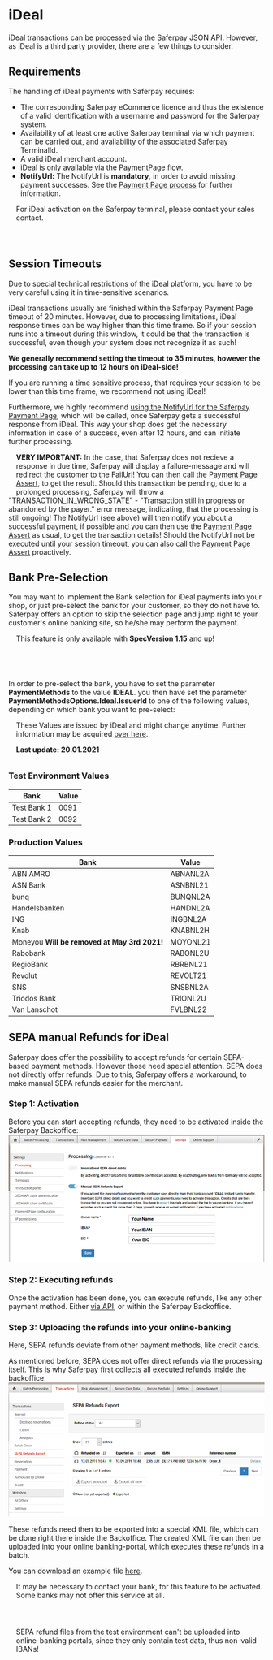 # iDeal
iDeal transactions can be processed via the Saferpay JSON API. However, as iDeal is a third party provider, there are a few things to consider.

## <a name="ideal-requirement"></a> Requirements

The handling of iDeal payments with Saferpay requires:

* The corresponding Saferpay eCommerce licence and thus the existence of a valid identification with a username and password for the Saferpay system.
* Availability of at least one active Saferpay terminal via which payment can be carried out, and availability of the associated Saferpay TerminalId.
* A valid iDeal merchant account.
* iDeal is only available via the [PaymentPage flow](Integration_PP.html).
* **NotifyUrl:** The NotifyUrl is **mandatory**, in order to avoid missing payment successes. See the <a href="Integration_PP.html">Payment Page process</a> for further information.

<div class="warning" style="min-height: 75px;">
  <span class="glyphicon glyphicon-exclamation-sign" style="color: rgb(240, 169, 43);font-size: 55px;float: left;height: 75px;margin-right: 15px;margin-top: 0px;"></span>
  <p>For iDeal activation on the Saferpay terminal, please contact your sales contact.</p>
</div>

## <a name="ideal-timeout"></a> Session Timeouts

Due to special technical restrictions of the iDeal platform, you have to be very careful using it in time-sensitive scenarios.

iDeal transactions usually are finished within the Saferpay Payment Page timeout of 20 minutes.
However, due to processing limitations, iDeal response times can be way higher than this time frame.
So if your session runs into a timeout during this window, it could be that the transaction is successful, even though your system does not recognize it as such!

**We generally recommend setting the timeout to 35 minutes, however the processing can take up to 12 hours on iDeal-side!**

If you are running a time sensitive process, that requires your session to be lower than this time frame, we recommend not using iDeal!

Furthermore, we highly recommend [using the NotifyUrl for the Saferpay Payment Page](https://saferpay.github.io/sndbx/Integration_PP.html#pp-initialize), which will be called, once Saferpay gets a successful response from iDeal. This way your shop does get the necessary information in case of a success, even after 12 hours, and can initiate further processing.

</div>
<div class="warning" style="min-height: 75px;">
  <span class="glyphicon glyphicon-exclamation-sign" style="color: rgb(240, 169, 43);font-size: 55px;float: left;height: 75px;margin-right: 15px;margin-top: 0px;"></span>
  <p><strong>VERY IMPORTANT:</strong> In the case, that Saferpay does not recieve a response in due time, Saferpay will display a failure-message and will redirect the customer to the FailUrl! You can then call the <a href="https://saferpay.github.io/jsonapi/#Payment_v1_PaymentPage_Assert">Payment Page Assert</a>, to get the result. Should this transaction be pending, due to a prolonged processing, Saferpay will throw a "TRANSACTION_IN_WRONG_STATE" - "Transaction still in progress or abandoned by the payer." error message, indicating, that the processing is still ongoing! The NotifyUrl (see above) will then notify you about a successful payment, if possible and you can then use the <a href="https://saferpay.github.io/jsonapi/#Payment_v1_PaymentPage_Assert">Payment Page Assert</a> as usual, to get the transaction details! Should the NotifyUrl not be executed until your session timeout, you can also call the <a href="https://saferpay.github.io/jsonapi/#Payment_v1_PaymentPage_Assert">Payment Page Assert</a> proactively.</p>
</div>


## <a name="ideal-pre"></a> Bank Pre-Selection

You may want to implement the Bank selection for iDeal payments into your shop, or just pre-select the bank for your customer, so they do not have to. Saferpay offers an option to skip the selection page and jump right to your customer's online banking site, so he/she may perform the payment.

<div class="warning" style="min-height: 75px;">
  <span class="glyphicon glyphicon-exclamation-sign" style="color: rgb(240, 169, 43);font-size: 55px;float: left;height: 75px;margin-right: 15px;margin-top: 0px;"></span>
  <p>This feature is only available with <strong>SpecVersion 1.15</strong> and up!</p>
</div>

In order to pre-select the bank, you have to set the parameter <strong>PaymentMethods</strong> to the value <strong>IDEAL</strong>. you then have set the parameter <strong>PaymentMethodsOptions.Ideal.IssuerId</strong> to one of the following values, depending on which bank you want to pre-select:

<div class="warning" style="min-height: 75px;">
  <span class="glyphicon glyphicon-exclamation-sign" style="color: rgb(240, 169, 43);font-size: 55px;float: left;height: 75px;margin-right: 15px;margin-top: 0px;"></span>
  <p>These Values are issued by iDeal and might change anytime. Further information may be acquired <a href="https://www.ideal.nl/en/partners/issuers/">over here</a>. </p>
  <p><strong>Last update: 20.01.2021</strong></p>
</div>

### Test Environment Values

<table class="table table-striped table-hover">
  <thead>
    <tr>
      <th>Bank</th>
      <th class="text-center">Value</th>
    </tr>
  </thead>
  <tbody>
    <tr>
      <td>Test Bank 1</td>
      <td class="text-center">0091</td>
    </tr>
    <tr>
      <td>Test Bank 2</td>
      <td class="text-center">0092</td>
    </tr>
  </tbody>
</table>

### Production Values

<table class="table table-striped table-hover">
  <thead>
    <tr>
      <th>Bank</th>
      <th class="text-center">Value</th>
    </tr>
  </thead>
  <tbody>
    <tr>
      <td>ABN AMRO</td>
      <td class="text-center">ABNANL2A</td>
    </tr>
    <tr>
      <td>ASN Bank</td>
      <td class="text-center">ASNBNL21</td>
    </tr>
    <tr>
      <td>bunq</td>
      <td class="text-center">BUNQNL2A</td>
    </tr>
    <tr>
      <td>Handelsbanken</td>
      <td class="text-center">HANDNL2A</td>
    </tr>
    <tr>
      <td>ING</td>
      <td class="text-center">INGBNL2A</td>
    </tr>
    <tr>
      <td>Knab</td>
      <td class="text-center">KNABNL2H</td>
    </tr>
    <tr>
      <td>Moneyou <strong>Will be removed at May 3rd 2021!</strong></td>
      <td class="text-center">MOYONL21</td>
    </tr>
    <tr>
      <td>Rabobank</td>
      <td class="text-center">RABONL2U</td>
    </tr>
    <tr>
      <td>RegioBank</td>
      <td class="text-center">RBRBNL21</td>
    </tr>
    <tr>
      <td>Revolut</td>
      <td class="text-center">REVOLT21</td>
    </tr>
    <tr>
      <td>SNS</td>
      <td class="text-center">SNSBNL2A</td>
    </tr>
    <tr>
      <td>Triodos Bank</td>
      <td class="text-center">TRIONL2U</td>
    </tr>
    <tr>
      <td>Van Lanschot</td>
      <td class="text-center">FVLBNL22</td>
    </tr>
  </tbody>
</table>

## <a name="ideal-refund"></a> SEPA manual Refunds for iDeal

Saferpay does offer the possibility to accept refunds for certain SEPA-based payment methods. However those need special attention. SEPA does not directly offer refunds. Due to this, Saferpay offers a workaround, to make manual SEPA refunds easier for the merchant.

### Step 1: Activation

Before you can start accepting refunds, they need to be activated inside the Saferpay Backoffice:
![alt text](https://raw.githubusercontent.com/saferpay/sndbx/master/images/BO_Manual_Refund.png "Manual refund activation")

### Step 2: Executing refunds

Once the activation has been done, you can execute refunds, like any other payment method. Either <a href="refund.html">via API</a>, or within the Saferpay Backoffice.

### Step 3: Uploading the refunds into your online-banking

Here, SEPA refunds deviate from other payment methods, like credit cards.

As mentioned before, SEPA does not offer direct refunds via the processing itself. This is why Saferpay first collects all executed refunds inside the backoffice:
![alt text](https://raw.githubusercontent.com/saferpay/sndbx/master/images/BO_Manual_Refund_Export.png "Manual refund activation")

These refunds need then to be exported into a special XML file, which can be done right there inside the Backoffice. The created XML file can then be uploaded into your online banking-portal, which executes these refunds in a batch.

You can download an example file <a href="https://github.com/saferpay/sndbx/blob/master/assets/other/ManualBankRefund-2019-09-13-10-50-28-Example_File.xml" download>here</a>.

<div class="warning" style="min-height: 75px;">
  <span class="glyphicon glyphicon-exclamation-sign" style="color: rgb(240, 169, 43);font-size: 55px;float: left;height: 75px;margin-right: 15px;margin-top: 0px;"></span>
  <p>
    It may be necessary to contact your bank, for this feature to be activated. Some banks may not offer this service at all.
  </p>
</div>

<div class="warning" style="min-height: 75px;">
  <span class="glyphicon glyphicon-exclamation-sign" style="color: rgb(240, 169, 43);font-size: 55px;float: left;height: 75px;margin-right: 15px;margin-top: 0px;"></span>
  <p>
    SEPA refund files from the test environment can't be uploaded into online-banking portals, since they only contain test data, thus non-valid IBANs!
  </p>
</div>



